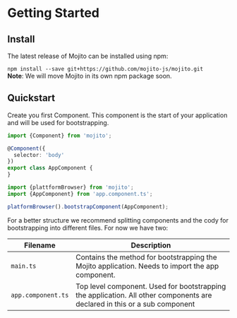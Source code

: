 # Getting Started

## Install
The latest release of Mojito can be installed using npm:     

`npm install --save git+https://github.com/mojito-js/mojito.git`    
**Note**: We will move Mojito in its own npm package soon.

## Quickstart

Create you first Component. This component is the start of your application and will be used for bootstrapping.

```typescript
import {Component} from 'mojito';

@Component({
  selector: 'body'
})
export class AppComponent {
}
```

```typescript
import {plattformBrowser} from 'mojito';
import {AppComponent} from 'app.component.ts';

platformBrowser().bootstrapComponent(AppComponent);
```

For a better structure we recommend splitting components and the cody for bootstrapping into different files. For now we have two:

| Filename  | Description |
| ------------- | ------------- |
| `main.ts`  | Contains the method for bootstrapping the Mojito application. Needs to import the app component.  |
| `app.component.ts`  | Top level component. Used for bootstrapping the application. All other components are declared in this or a sub component  |
